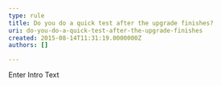 ```yaml
---
type: rule
title: Do you do a quick test after the upgrade finishes?
uri: do-you-do-a-quick-test-after-the-upgrade-finishes
created: 2015-08-14T11:31:19.0000000Z
authors: []

---
```




<span class='intro'> Enter Intro Text </span>




